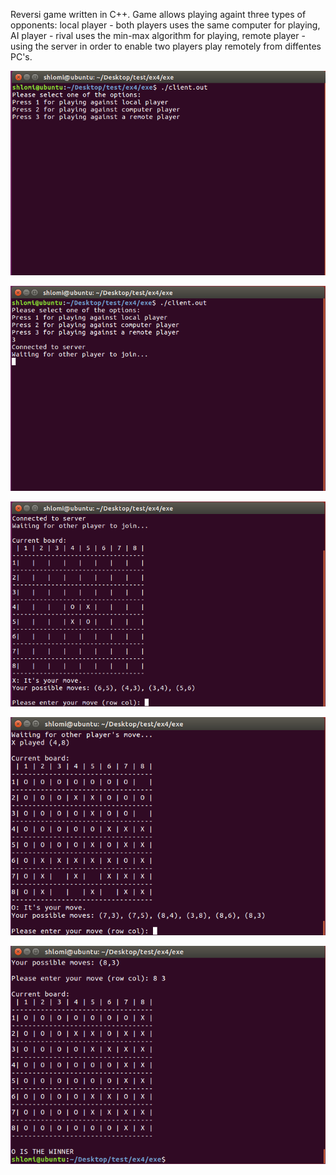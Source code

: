 Reversi game written in C++.
Game allows playing againt three types of opponents: local player - both players uses the same computer for playing, AI player - rival uses
the min-max algorithm for playing, remote player - using the server in order to enable two players play remotely from diffentes PC's.


![alt text](https://github.com/ShlomiZi/Reversi-with-single-online-game/blob/master/screens/1.PNG)

![alt text](https://github.com/ShlomiZi/Reversi-with-single-online-game/blob/master/screens/2.PNG)

![alt text](https://github.com/ShlomiZi/Reversi-with-single-online-game/blob/master/screens/3.PNG)

![alt text](https://github.com/ShlomiZi/Reversi-with-single-online-game/blob/master/screens/4.PNG)

![alt text](https://github.com/ShlomiZi/Reversi-with-single-online-game/blob/master/screens/5.PNG)
